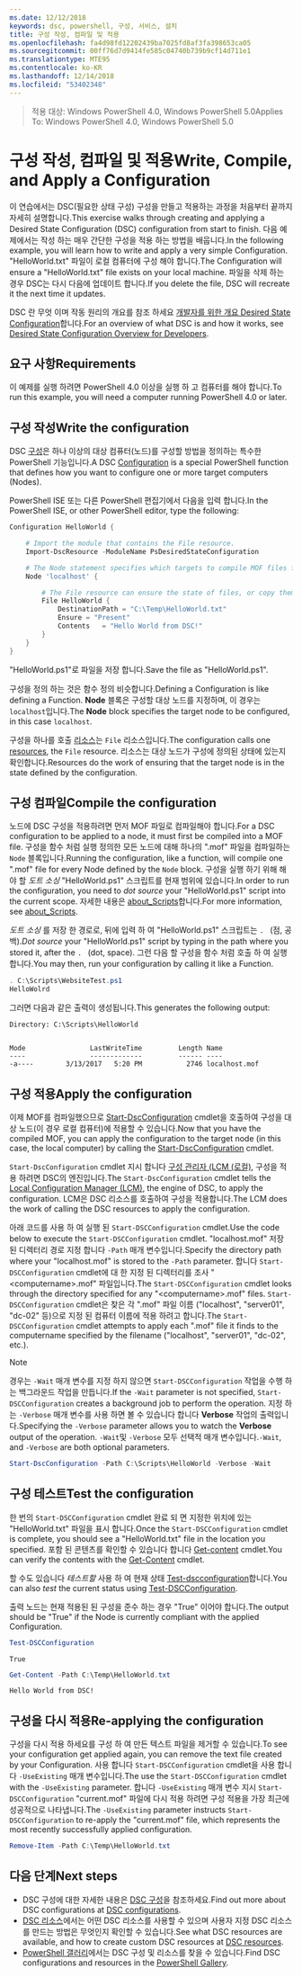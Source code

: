 ```yaml
---
ms.date: 12/12/2018
keywords: dsc, powershell, 구성, 서비스, 설치
title: 구성 작성, 컴파일 및 적용
ms.openlocfilehash: fa4d98fd12202439ba7025fd8af3fa398653ca05
ms.sourcegitcommit: 00ff76d7d9414fe585c04740b739b9cf14d711e1
ms.translationtype: MTE95
ms.contentlocale: ko-KR
ms.lasthandoff: 12/14/2018
ms.locfileid: "53402348"
---
```

> <span data-ttu-id="3eac9-103">적용 대상: Windows PowerShell 4.0, Windows PowerShell 5.0</span><span class="sxs-lookup"><span data-stu-id="3eac9-103">Applies To: Windows PowerShell 4.0, Windows PowerShell 5.0</span></span>

# <a name="write-compile-and-apply-a-configuration"></a><span data-ttu-id="3eac9-104">구성 작성, 컴파일 및 적용</span><span class="sxs-lookup"><span data-stu-id="3eac9-104">Write, Compile, and Apply a Configuration</span></span>

<span data-ttu-id="3eac9-105">이 연습에서는 DSC(필요한 상태 구성) 구성을 만들고 적용하는 과정을 처음부터 끝까지 자세히 설명합니다.</span><span class="sxs-lookup"><span data-stu-id="3eac9-105">This exercise walks through creating and applying a Desired State Configuration (DSC) configuration from start to finish.</span></span>
<span data-ttu-id="3eac9-106">다음 예제에서는 작성 하는 매우 간단한 구성을 적용 하는 방법을 배웁니다.</span><span class="sxs-lookup"><span data-stu-id="3eac9-106">In the following example, you will learn how to write and apply a very simple Configuration.</span></span> <span data-ttu-id="3eac9-107">"HelloWorld.txt" 파일이 로컬 컴퓨터에 구성 해야 합니다.</span><span class="sxs-lookup"><span data-stu-id="3eac9-107">The Configuration will ensure a "HelloWorld.txt" file exists on your local machine.</span></span> <span data-ttu-id="3eac9-108">파일을 삭제 하는 경우 DSC는 다시 다음에 업데이트 합니다.</span><span class="sxs-lookup"><span data-stu-id="3eac9-108">If you delete the file, DSC will recreate it the next time it updates.</span></span>

<span data-ttu-id="3eac9-109">DSC 란 무엇 이며 작동 원리의 개요를 참조 하세요 [개발자를 위한 개요 Desired State Configuration](../overview/overview.md)합니다.</span><span class="sxs-lookup"><span data-stu-id="3eac9-109">For an overview of what DSC is and how it works, see [Desired State Configuration Overview for Developers](../overview/overview.md).</span></span>

## <a name="requirements"></a><span data-ttu-id="3eac9-110">요구 사항</span><span class="sxs-lookup"><span data-stu-id="3eac9-110">Requirements</span></span>

<span data-ttu-id="3eac9-111">이 예제를 실행 하려면 PowerShell 4.0 이상을 실행 하 고 컴퓨터를 해야 합니다.</span><span class="sxs-lookup"><span data-stu-id="3eac9-111">To run this example, you will need a computer running PowerShell 4.0 or later.</span></span>

## <a name="write-the-configuration"></a><span data-ttu-id="3eac9-112">구성 작성</span><span class="sxs-lookup"><span data-stu-id="3eac9-112">Write the configuration</span></span>

<span data-ttu-id="3eac9-113">DSC [구성](configurations.md)은 하나 이상의 대상 컴퓨터(노드)를 구성할 방법을 정의하는 특수한 PowerShell 기능입니다.</span><span class="sxs-lookup"><span data-stu-id="3eac9-113">A DSC [Configuration](configurations.md) is a special PowerShell function that defines how you want to configure one or more target computers (Nodes).</span></span>

<span data-ttu-id="3eac9-114">PowerShell ISE 또는 다른 PowerShell 편집기에서 다음을 입력 합니다.</span><span class="sxs-lookup"><span data-stu-id="3eac9-114">In the PowerShell ISE, or other PowerShell editor, type the following:</span></span>

```powershell
Configuration HelloWorld {

    # Import the module that contains the File resource.
    Import-DscResource -ModuleName PsDesiredStateConfiguration

    # The Node statement specifies which targets to compile MOF files for, when this configuration is executed.
    Node 'localhost' {

        # The File resource can ensure the state of files, or copy them from a source to a destination with persistent updates.
        File HelloWorld {
            DestinationPath = "C:\Temp\HelloWorld.txt"
            Ensure = "Present"
            Contents   = "Hello World from DSC!"
        }
    }
}
```

<span data-ttu-id="3eac9-115">"HelloWorld.ps1"로 파일을 저장 합니다.</span><span class="sxs-lookup"><span data-stu-id="3eac9-115">Save the file as "HelloWorld.ps1".</span></span>

<span data-ttu-id="3eac9-116">구성을 정의 하는 것은 함수 정의 비슷합니다.</span><span class="sxs-lookup"><span data-stu-id="3eac9-116">Defining a Configuration is like defining a Function.</span></span> <span data-ttu-id="3eac9-117">**Node** 블록은 구성할 대상 노드를 지정하며, 이 경우는 `localhost`입니다.</span><span class="sxs-lookup"><span data-stu-id="3eac9-117">The **Node** block specifies the target node to be configured, in this case `localhost`.</span></span>

<span data-ttu-id="3eac9-118">구성을 하나를 호출 [리소스](../resources/resources.md)는 `File` 리소스입니다.</span><span class="sxs-lookup"><span data-stu-id="3eac9-118">The configuration calls one [resources](../resources/resources.md), the `File` resource.</span></span> <span data-ttu-id="3eac9-119">리소스는 대상 노드가 구성에 정의된 상태에 있는지 확인합니다.</span><span class="sxs-lookup"><span data-stu-id="3eac9-119">Resources do the work of ensuring that the target node is in the state defined by the configuration.</span></span>

## <a name="compile-the-configuration"></a><span data-ttu-id="3eac9-120">구성 컴파일</span><span class="sxs-lookup"><span data-stu-id="3eac9-120">Compile the configuration</span></span>

<span data-ttu-id="3eac9-121">노드에 DSC 구성을 적용하려면 먼저 MOF 파일로 컴파일해야 합니다.</span><span class="sxs-lookup"><span data-stu-id="3eac9-121">For a DSC configuration to be applied to a node, it must first be compiled into a MOF file.</span></span>
<span data-ttu-id="3eac9-122">구성을 함수 처럼 실행 정의한 모든 노드에 대해 하나의 ".mof" 파일을 컴파일하는 `Node` 블록입니다.</span><span class="sxs-lookup"><span data-stu-id="3eac9-122">Running the configuration, like a function, will compile one ".mof" file for every Node defined by the `Node` block.</span></span>
<span data-ttu-id="3eac9-123">구성을 실행 하기 위해 해야 할 *도트 소싱* "HelloWorld.ps1" 스크립트를 현재 범위에 있습니다.</span><span class="sxs-lookup"><span data-stu-id="3eac9-123">In order to run the configuration, you need to *dot source* your "HelloWorld.ps1" script into the current scope.</span></span>
<span data-ttu-id="3eac9-124">자세한 내용은 [about_Scripts](/powershell/module/microsoft.powershell.core/about/about_scripts?view=powershell-6#script-scope-and-dot-sourcing)합니다.</span><span class="sxs-lookup"><span data-stu-id="3eac9-124">For more information, see [about_Scripts](/powershell/module/microsoft.powershell.core/about/about_scripts?view=powershell-6#script-scope-and-dot-sourcing).</span></span>

<span data-ttu-id="3eac9-125">*도트 소싱* 를 저장 한 경로로, 뒤에 입력 하 여 "HelloWorld.ps1" 스크립트는 `. ` (점, 공백).</span><span class="sxs-lookup"><span data-stu-id="3eac9-125">*Dot source* your "HelloWorld.ps1" script by typing in the path where you stored it, after the `. ` (dot, space).</span></span> <span data-ttu-id="3eac9-126">그런 다음 할 구성을 함수 처럼 호출 하 여 실행 합니다.</span><span class="sxs-lookup"><span data-stu-id="3eac9-126">You may then, run your configuration by calling it like a Function.</span></span>

```powershell
. C:\Scripts\WebsiteTest.ps1
HelloWolrd
```

<span data-ttu-id="3eac9-127">그러면 다음과 같은 출력이 생성됩니다.</span><span class="sxs-lookup"><span data-stu-id="3eac9-127">This generates the following output:</span></span>

```output
Directory: C:\Scripts\HelloWorld


Mode                LastWriteTime         Length Name
----                -------------         ------ ----
-a----        3/13/2017   5:20 PM           2746 localhost.mof
```

## <a name="apply-the-configuration"></a><span data-ttu-id="3eac9-128">구성 적용</span><span class="sxs-lookup"><span data-stu-id="3eac9-128">Apply the configuration</span></span>

<span data-ttu-id="3eac9-129">이제 MOF를 컴파일했으므로 [Start-DscConfiguration](/powershell/module/psdesiredstateconfiguration/start-dscconfiguration) cmdlet을 호출하여 구성을 대상 노드(이 경우 로컬 컴퓨터)에 적용할 수 있습니다.</span><span class="sxs-lookup"><span data-stu-id="3eac9-129">Now that you have the compiled MOF, you can apply the configuration to the target node (in this case, the local computer) by calling the [Start-DscConfiguration](/powershell/module/psdesiredstateconfiguration/start-dscconfiguration) cmdlet.</span></span>

<span data-ttu-id="3eac9-130">`Start-DscConfiguration` cmdlet 지시 합니다 [구성 관리자 (LCM (로컬)](../managing-nodes/metaConfig.md), 구성을 적용 하려면 DSC의 엔진입니다.</span><span class="sxs-lookup"><span data-stu-id="3eac9-130">The `Start-DscConfiguration` cmdlet tells the [Local Configuration Manager (LCM)](../managing-nodes/metaConfig.md), the engine of DSC, to apply the configuration.</span></span>
<span data-ttu-id="3eac9-131">LCM은 DSC 리소스를 호출하여 구성을 적용합니다.</span><span class="sxs-lookup"><span data-stu-id="3eac9-131">The LCM does the work of calling the DSC resources to apply the configuration.</span></span>

<span data-ttu-id="3eac9-132">아래 코드를 사용 하 여 실행 된 `Start-DSCConfiguration` cmdlet.</span><span class="sxs-lookup"><span data-stu-id="3eac9-132">Use the code below to execute the `Start-DSCConfiguration` cmdlet.</span></span> <span data-ttu-id="3eac9-133">"localhost.mof" 저장 된 디렉터리 경로 지정 합니다 `-Path` 매개 변수입니다.</span><span class="sxs-lookup"><span data-stu-id="3eac9-133">Specify the directory path where your "localhost.mof" is stored to the `-Path` parameter.</span></span> <span data-ttu-id="3eac9-134">합니다 `Start-DSCConfiguration` cmdlet에 대 한 지정 된 디렉터리를 조사 "\<computername\>.mof" 파일입니다.</span><span class="sxs-lookup"><span data-stu-id="3eac9-134">The `Start-DSCConfiguration` cmdlet looks through the directory specified for any "\<computername\>.mof" files.</span></span> <span data-ttu-id="3eac9-135">`Start-DSCConfiguration` cmdlet은 찾은 각 ".mof" 파일 이름 ("localhost", "server01", "dc-02" 등)으로 지정 된 컴퓨터 이름에 적용 하려고 합니다.</span><span class="sxs-lookup"><span data-stu-id="3eac9-135">The `Start-DSCConfiguration` cmdlet attempts to apply each ".mof" file it finds to the computername specified by the filename ("localhost", "server01", "dc-02", etc.).</span></span>

> [!NOTE]
> <span data-ttu-id="3eac9-136">경우는 `-Wait` 매개 변수를 지정 하지 않으면 `Start-DSCConfiguration` 작업을 수행 하는 백그라운드 작업을 만듭니다.</span><span class="sxs-lookup"><span data-stu-id="3eac9-136">If the `-Wait` parameter is not specified, `Start-DSCConfiguration` creates a background job to perform the operation.</span></span> <span data-ttu-id="3eac9-137">지정 하는 `-Verbose` 매개 변수를 사용 하면 볼 수 있습니다 합니다 **Verbose** 작업의 출력입니다.</span><span class="sxs-lookup"><span data-stu-id="3eac9-137">Specifying the `-Verbose` parameter allows you to watch the **Verbose** output of the operation.</span></span> <span data-ttu-id="3eac9-138">`-Wait`및 `-Verbose` 모두 선택적 매개 변수입니다.</span><span class="sxs-lookup"><span data-stu-id="3eac9-138">`-Wait`, and `-Verbose` are both optional parameters.</span></span>

```powershell
Start-DscConfiguration -Path C:\Scripts\HelloWorld -Verbose -Wait
```

## <a name="test-the-configuration"></a><span data-ttu-id="3eac9-139">구성 테스트</span><span class="sxs-lookup"><span data-stu-id="3eac9-139">Test the configuration</span></span>

<span data-ttu-id="3eac9-140">한 번의 `Start-DSCConfiguration` cmdlet 완료 되 면 지정한 위치에 있는 "HelloWorld.txt" 파일을 표시 합니다.</span><span class="sxs-lookup"><span data-stu-id="3eac9-140">Once the `Start-DSCConfiguration` cmdlet is complete, you should see a "HelloWorld.txt" file in the location you specified.</span></span> <span data-ttu-id="3eac9-141">포함 된 콘텐츠를 확인할 수 있습니다 합니다 [Get-content](/powershell/module/microsoft.powershell.management/get-content) cmdlet.</span><span class="sxs-lookup"><span data-stu-id="3eac9-141">You can verify the contents with the [Get-Content](/powershell/module/microsoft.powershell.management/get-content) cmdlet.</span></span>

<span data-ttu-id="3eac9-142">할 수도 있습니다 *테스트할* 사용 하 여 현재 상태 [Test-dscconfiguration](/powershell/module/psdesiredstateconfiguration/Test-DSCConfiguration)합니다.</span><span class="sxs-lookup"><span data-stu-id="3eac9-142">You can also *test* the current status using [Test-DSCConfiguration](/powershell/module/psdesiredstateconfiguration/Test-DSCConfiguration).</span></span>

<span data-ttu-id="3eac9-143">출력 노드는 현재 적용된 된 구성을 준수 하는 경우 "True" 이어야 합니다.</span><span class="sxs-lookup"><span data-stu-id="3eac9-143">The output should be "True" if the Node is currently compliant with the applied Configuration.</span></span>

```powershell
Test-DSCConfiguration
```

```output
True
```

```powershell
Get-Content -Path C:\Temp\HelloWorld.txt
```

```output
Hello World from DSC!
```

## <a name="re-applying-the-configuration"></a><span data-ttu-id="3eac9-144">구성을 다시 적용</span><span class="sxs-lookup"><span data-stu-id="3eac9-144">Re-applying the configuration</span></span>

<span data-ttu-id="3eac9-145">구성을 다시 적용 하세요를 구성 하 여 만든 텍스트 파일을 제거할 수 있습니다.</span><span class="sxs-lookup"><span data-stu-id="3eac9-145">To see your configuration get applied again, you can remove the text file created by your Configuration.</span></span> <span data-ttu-id="3eac9-146">사용 합니다 `Start-DSCConfiguration` cmdlet을 사용 합니다 `-UseExisting` 매개 변수입니다.</span><span class="sxs-lookup"><span data-stu-id="3eac9-146">The use the `Start-DSCConfiguration` cmdlet with the `-UseExisting` parameter.</span></span> <span data-ttu-id="3eac9-147">합니다 `-UseExisting` 매개 변수 지시 `Start-DSCConfiguration` "current.mof" 파일에 다시 적용 하려면 구성 적용을 가장 최근에 성공적으로 나타냅니다.</span><span class="sxs-lookup"><span data-stu-id="3eac9-147">The `-UseExisting` parameter instructs `Start-DSCConfiguration` to re-apply the "current.mof" file, which represents the most recently successfully applied configuration.</span></span>

```powershell
Remove-Item -Path C:\Temp\HelloWorld.txt
```

## <a name="next-steps"></a><span data-ttu-id="3eac9-148">다음 단계</span><span class="sxs-lookup"><span data-stu-id="3eac9-148">Next steps</span></span>

- <span data-ttu-id="3eac9-149">DSC 구성에 대한 자세한 내용은 [DSC 구성](configurations.md)을 참조하세요.</span><span class="sxs-lookup"><span data-stu-id="3eac9-149">Find out more about DSC configurations at [DSC configurations](configurations.md).</span></span>
- <span data-ttu-id="3eac9-150">[DSC 리소스](../resources/resources.md)에서는 어떤 DSC 리소스를 사용할 수 있으며 사용자 지정 DSC 리소스를 만드는 방법은 무엇인지 확인할 수 있습니다.</span><span class="sxs-lookup"><span data-stu-id="3eac9-150">See what DSC resources are available, and how to create custom DSC resources at [DSC resources](../resources/resources.md).</span></span>
- <span data-ttu-id="3eac9-151">[PowerShell 갤러리](https://www.powershellgallery.com/)에서는 DSC 구성 및 리소스를 찾을 수 있습니다.</span><span class="sxs-lookup"><span data-stu-id="3eac9-151">Find DSC configurations and resources in the [PowerShell Gallery](https://www.powershellgallery.com/).</span></span>
